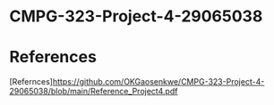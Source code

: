 # CMPG-323-Project-4-29065038
# References
[Refernces]https://github.com/OKGaosenkwe/CMPG-323-Project-4-29065038/blob/main/Reference_Project4.pdf
